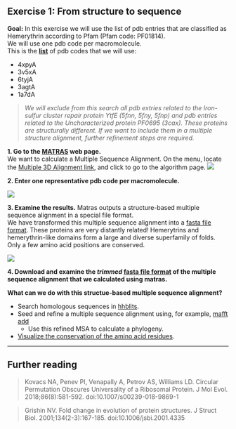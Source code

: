 ## Exercise 1: From structure to sequence
**Goal:** In this exercise we will use the list of pdb entries that are classified as Hemerythrin according to Pfam (Pfam code: PF01814). \
We will use one pdb code per macromolecule. \
This is the **[list](https://www.ebi.ac.uk/pdbe/entry/search/index/?searchParams=%7B%22q_all_sequence_family%22:%5B%7B%22value%22:%22PF01814%20:%20Hemerythrin%22,%22condition1%22:%22AND%22,%22condition2%22:%22Contains%22%7D%5D,%22resultState%22:%7B%22tabIndex%22:1,%22paginationIndex%22:1,%22perPage%22:%2210%22%7D%7D)** of pdb codes that we will use:
- 4xpyA
- 3v5xA
- 6tyjA
- 3agtA
- 1a7dA

> *We will exclude from this search all pdb extries related to the Iron-sulfur cluster repair protein YtfE (5fnn, 5fny, 5fnp) and pdb entries related to the Uncharacterized protein PF0695 (3cax). These proteins are structurally different. If we want to include them in a multiple structure alignment, further refinement steps are required.*

**1. Go to the [MATRAS](http://strcomp.protein.osaka-u.ac.jp/matras/) web page.** \
We want to calculate a Multiple Sequence Alignment. On the menu, locate the [Multiple 3D Alignment link](http://strcomp.protein.osaka-u.ac.jp/matras/matras_multi.html), and click to go to the algorithm page. 
  ![](https://github.com/Claualvarez/ECCB2020/blob/master/Figures/MATRAS_homepage.png)

**2. Enter one representative pdb code per macromolecule.**

  ![](https://github.com/Claualvarez/ECCB2020/blob/master/Figures/MATRAS_input_C.png)

**3. Examine the results.**
Matras outputs a structure-based multiple sequence alignment in a special file format. \
We have transformed this multiple sequence alignment into a [fasta file format](https://github.com/Claualvarez/ECCB2020/blob/master/Files/hemerythrin_rep_seqs.matras.fa). 
These proteins are very distantly related! Hemerytrins and hemerythrin-like domains form a large and diverse superfamily of folds. \
Only a few amino acid positions are conserved.

  ![](https://github.com/Claualvarez/ECCB2020/blob/master/Figures/MATRAS_output_C.png)
  
**4. Download and examine the *trimmed* [fasta file format](https://github.com/Claualvarez/ECCB2020/blob/master/Files/hemerythrin_rep_seqs.matras.trimmed.fa) of the multiple sequence alignment that we calculated using matras.**

**What can we do with this structue-based multiple sequence alignment?**
- Search homologous sequences in [hhblits](https://toolkit.tuebingen.mpg.de/jobs/hemerythrin).
- Seed and refine a multiple sequence alignment using, for example, [mafft add](https://mafft.cbrc.jp/alignment/server/add.html)
  - Use this refined MSA to calculate a phylogeny.
- [Visualize the conservation of the amino acid residues](https://consurf.tau.ac.il/fgij/fg.htm?mol=/results/1599139293/4xpy_consurf1599139293_pipe_CBS.pdb). 
_____
## Further reading
> Kovacs NA, Penev PI, Venapally A, Petrov AS, Williams LD. Circular Permutation Obscures Universality of a Ribosomal Protein. J Mol Evol. 2018;86(8):581-592. doi:10.1007/s00239-018-9869-1

> Grishin NV. Fold change in evolution of protein structures. J Struct Biol.
> 2001;134(2-3):167-185. doi:10.1006/jsbi.2001.4335

